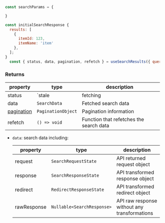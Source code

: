 ```jsx
const searchParams = {

}

const initialSearchResponse {
  results: [
    {
      itemId: 123,
      itemName: 'item'
    },
  ];
}
  const { status, data, pagination, refetch } = useSearchResults({ query: '', searchParams: {}, initialSearchResponse });
```

### Returns

  | property    | type                                   | description                  |
  |-------------|----------------------------------------|------------------------------|
  | status      | `stale | fetching | success | error`   | API request state            |
  | data        | `SearchData`                           | Fetched search data          |
  | [pagination](../?path=/docs/components-pagination--props#paginations)   | `PaginationObject`                     | Pagination information       |
  | refetch     | `() => void`                           | Function that refetches the search data|


- `data`: search data including:

  | property       | type                           | description                                 |
  |----------------|--------------------------------|---------------------------------------------|
  | request        | `SearchRequestState`           | API returned request object                 |
  | response       | `SearchResponseState`          | API transformed response object             |
  | redirect       | `RedirectResponseState`        | API transformed redirect object             |
  | rawResponse    | `Nullable<SearchResponse>`          | API raw response without any transformations|
